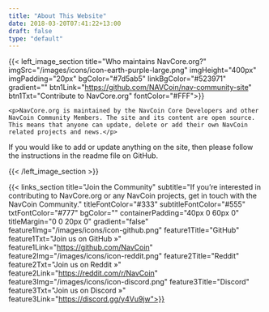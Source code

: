 ```yaml
---
title: "About This Website"
date: 2018-03-20T07:41:22+13:00
draft: false
type: "default"
---
```


{{< left_image_section
    title="Who maintains NavCore.org?"
    imgSrc="/images/icons/icon-earth-purple-large.png"
    imgHeight="400px"
    imgPadding="20px"
    bgColor="#7d5ab5"
    linkBgColor="#523971"
    gradient=""
    btn1Link="https://github.com/NAVCoin/nav-community-site"
    btn1Txt="Contribute to NavCore.org"
    fontColor="#FFF">}}

    <p>NavCore.org is maintained by the NavCoin Core Developers and other NavCoin Community Members. The site and its content are open source. This means that anyone can update, delete or add their own NavCoin related projects and news.</p>

<p> If you would like to add or update anything on the site, then please follow the instructions in the readme file on GitHub.</p>
{{< /left_image_section >}}

{{< links_section
    title="Join the Community"
    subtitle="If you’re interested in contributing to NavCore.org or any NavCoin projects, get in touch with the NavCoin Community."
    titleFontColor="#333"
    subtitleFontColor="#555"
    txtFontColor="#777"
    bgColor=""
    containerPadding="40px 0 60px 0"
    titleMargin="0 0 20px 0"
    gradient="false"
    feature1Img="/images/icons/icon-github.png"
    feature1Title="GitHub"
    feature1Txt="Join us on GitHub »"
    feature1Link="https://github.com/NavCoin"
    feature2Img="/images/icons/icon-reddit.png"
    feature2Title="Reddit"
    feature2Txt="Join us on Reddit »"
    feature2Link="https://reddit.com/r/NavCoin"
    feature3Img="/images/icons/icon-discord.png"
    feature3Title="Discord"
    feature3Txt="Join us on Discord »"
    feature3Link="https://discord.gg/y4Vu9jw">}}

